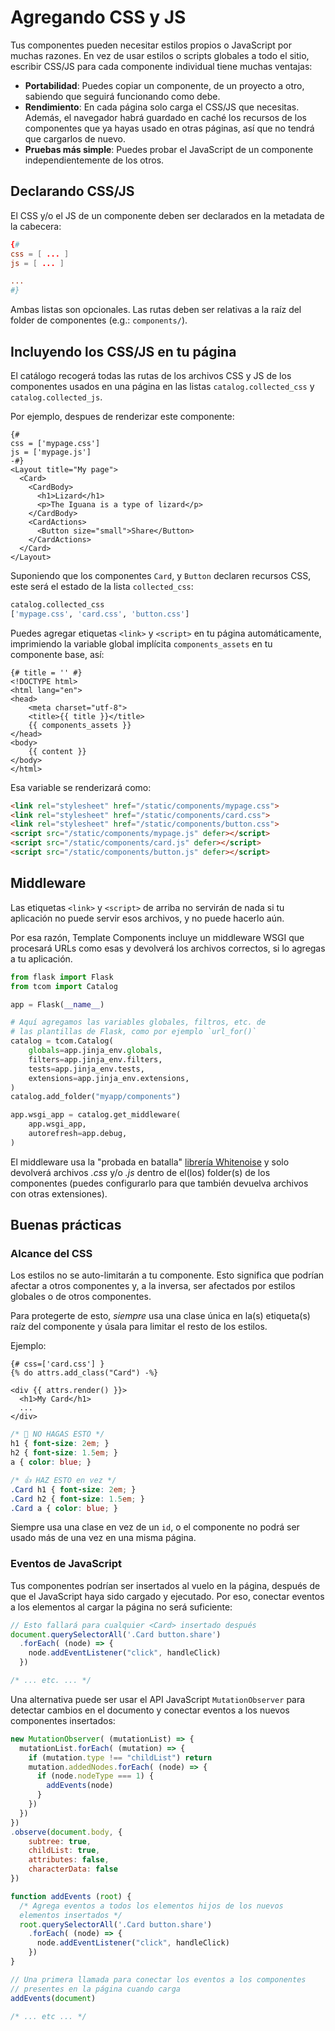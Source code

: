 # Agregando CSS y JS

Tus componentes pueden necesitar estilos propios o JavaScript por muchas razones. En vez de usar estilos o scripts globales a todo el sitio, escribir CSS/JS para cada componente individual tiene muchas ventajas:

- **Portabilidad**: Puedes copiar un componente, de un proyecto a otro, sabiendo que seguirá funcionando como debe.
- **Rendimiento**: En cada página solo carga el CSS/JS que necesitas. Además, el navegador habrá guardado en caché los recursos de los componentes que ya hayas usado en otras páginas, así que no tendrá que cargarlos de nuevo.
- **Pruebas más simple**: Puedes probar el JavaScript de un componente independientemente de los otros.


## Declarando CSS/JS

El CSS y/o el JS de un componente deben ser declarados en la metadata de la cabecera:

```toml
{#
css = [ ... ]
js = [ ... ]

...
#}
```
Ambas listas son opcionales.
Las rutas deben ser relativas a la raíz del folder de componentes (e.g.: `components/`).


## Incluyendo los CSS/JS en tu página

El catálogo recogerá todas las rutas de los archivos CSS y JS de los componentes usados en una página en las listas `catalog.collected_css` y `catalog.collected_js`.

Por ejemplo, despues de renderizar este componente:

```html+jinja title="components/MyPage.html.jinja"
{#
css = ['mypage.css']
js = ['mypage.js']
-#}
<Layout title="My page">
  <Card>
    <CardBody>
      <h1>Lizard</h1>
      <p>The Iguana is a type of lizard</p>
    </CardBody>
    <CardActions>
      <Button size="small">Share</Button>
    </CardActions>
  </Card>
</Layout>
```

Suponiendo que los componentes `Card`, y `Button` declaren recursos CSS, este será el estado de la lista `collected_css`:

```py
catalog.collected_css
['mypage.css', 'card.css', 'button.css']
```

Puedes agregar etiquetas `<link>` y `<script>` en tu página automáticamente, imprimiendo la variable global implícita `components_assets` en tu componente base, así:

```html+jinja title="components/Layout.html.jinja" hl_lines="7"
{# title = '' #}
<!DOCTYPE html>
<html lang="en">
<head>
	<meta charset="utf-8">
	<title>{{ title }}</title>
	{{ components_assets }}
</head>
<body>
	{{ content }}
</body>
</html>
```

Esa variable se renderizará como:

```html
<link rel="stylesheet" href="/static/components/mypage.css">
<link rel="stylesheet" href="/static/components/card.css">
<link rel="stylesheet" href="/static/components/button.css">
<script src="/static/components/mypage.js" defer></script>
<script src="/static/components/card.js" defer></script>
<script src="/static/components/button.js" defer></script>
```

## Middleware

Las etiquetas `<link>` y `<script>` de arriba no servirán de nada si tu aplicación no puede servir esos archivos, y no puede hacerlo aún.

Por esa razón, Template Components incluye un middleware WSGI que procesará URLs como esas y devolverá los archivos correctos, si lo agregas a tu aplicación.

```py hl_lines="16-19"
from flask import Flask
from tcom import Catalog

app = Flask(__name__)

# Aquí agregamos las variables globales, filtros, etc. de
# las plantillas de Flask, como por ejemplo `url_for()`
catalog = tcom.Catalog(
    globals=app.jinja_env.globals,
    filters=app.jinja_env.filters,
    tests=app.jinja_env.tests,
    extensions=app.jinja_env.extensions,
)
catalog.add_folder("myapp/components")

app.wsgi_app = catalog.get_middleware(
    app.wsgi_app,
    autorefresh=app.debug,
)
```
El middleware usa la "probada en batalla" [librería Whitenoise](http://whitenoise.evans.io/) y solo devolverá archivos *.css* y/o *.js* dentro de el(los) folder(s) de los componentes (puedes configurarlo para que también devuelva archivos con otras extensiones).


## Buenas prácticas

### Alcance del CSS

Los estilos no se auto-limitarán a tu componente. Esto significa que podrían afectar a otros componentes y, a la inversa, ser afectados por estilos globales o de otros componentes.

Para protegerte de esto, *siempre* usa una clase única en la(s) etiqueta(s) raíz del componente y úsala para limitar el resto de los estilos.

Ejemplo:

```html+jinja title="components/Card.html.jinja"
{# css=['card.css'] }
{% do attrs.add_class("Card") -%}

<div {{ attrs.render() }}>
  <h1>My Card</h1>
  ...
</div>
```

```css title="components/card.css"
/* 🚫 NO HAGAS ESTO */
h1 { font-size: 2em; }
h2 { font-size: 1.5em; }
a { color: blue; }

/* 👍 HAZ ESTO en vez */
.Card h1 { font-size: 2em; }
.Card h2 { font-size: 1.5em; }
.Card a { color: blue; }

```

Siempre usa una clase en vez de un `id`, o el componente no podrá ser usado más de una vez en una misma página.


### Eventos de JavaScript

Tus componentes podrían ser insertados al vuelo en la página, después de que el JavaScript haya sido cargado y ejecutado. Por eso, conectar eventos a los elementos al cargar la página no será suficiente:

```js title="components/card.js"
// Esto fallará para cualquier <Card> insertado después
document.querySelectorAll('.Card button.share')
  .forEach( (node) => {
    node.addEventListener("click", handleClick)
  })

/* ... etc. ... */
```

Una alternativa puede ser usar el API JavaScript `MutationObserver` para detectar cambios en el documento y conectar eventos a los nuevos componentes insertados:

```js title="components/card.js"
new MutationObserver( (mutationList) => {
  mutationList.forEach( (mutation) => {
    if (mutation.type !== "childList") return
    mutation.addedNodes.forEach( (node) => {
      if (node.nodeType === 1) {
        addEvents(node)
      }
    })
  })
})
.observe(document.body, {
    subtree: true,
    childList: true,
    attributes: false,
    characterData: false
})

function addEvents (root) {
  /* Agrega eventos a todos los elementos hijos de los nuevos
  elementos insertados */
  root.querySelectorAll('.Card button.share')
    .forEach( (node) => {
      node.addEventListener("click", handleClick)
    })
}

// Una primera llamada para conectar los eventos a los componentes
// presentes en la página cuando carga
addEvents(document)

/* ... etc ... */
```
